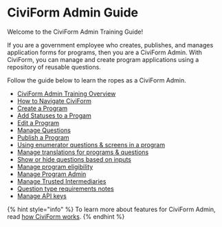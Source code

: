 # CiviForm Admin Guide

Welcome to the CiviForm Admin Training Guide!

If you are a government employee who creates, publishes, and manages application forms for programs, then you are a CiviForm Admin. 
With CiviForm, you can manage and create program applications using a repository of reusable questions.

Follow the guide below to learn the ropes as a CiviForm Admin.

* [CiviForm Admin Training Overview](civiform-admin-training-overview.md)
* [How to Navigate CiviForm](how-to-navigate-civiform.md)
* [Create a Program](create-a-program.md)
* [Add Statuses to a Progam](add-statuses.md)
* [Edit a Program](edit-a-program.md)
* [Manage Questions](manage-questions.md)
* [Publish a Program](publish-a-program.md)
* [Using enumerator questions & screens in a program](using-enumerator-questions-and-screens-in-a-program.md)
* [Manage translations for programs & questions](manage-translations-for-programs-and-questions.md)
* [Show or hide questions based on inputs](show-or-hide-questions-based-on-inputs.md)
* [Manage program eligibility](user-manual/civiform-admin-guide/manage-eligibility.md)
* [Manage Program Admin](manage-program-admins.md)
* [Manage Trusted Intermediaries](manage-trusted-intermediaries.md)
* [Question type requirements notes](question-type-requirements-notes.md)
* [Manage API keys](manage-api-keys.md)

{% hint style="info" %}
To learn more about features for CiviForm Admin, read [how CiviForm works](../../overview/how-does-civiform-work.md#civiform-admin-experience).
{% endhint %}

